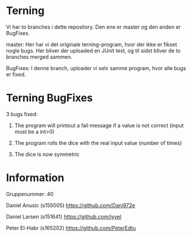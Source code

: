 # Terning

Vi har to branches i dette repository. Den ene er master og den anden er BugFixes. 

master: Her har vi det originale terning-program, hvor der ikke er fikset nogle bugs. Her bliver der uploaded en JUnit test, og til sidst bliver de to branches merged sammen.

BugFixes: I denne branch, uploader vi selv samme program, hvor alle bugs er fixed.


# Terning BugFixes

3 bugs fixed:

1) The program will printout a fail message if a value is not correct (input must be a int>0)

2) The program rolls the dice with the real input value (number of times)

3) The dice is now symmetric


# Information

Gruppenummer: 40

Daniel Anusic (s155005) https://github.com/Dani972e

Daniel Larsen (s151641) https://github.com/iyyel

Peter El-Habr (s165202) https://github.com/PeterEdtu
